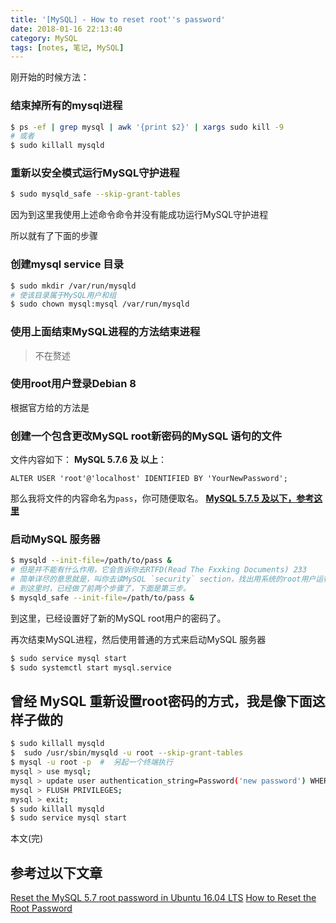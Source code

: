 ```yaml
---
title: '[MySQL] - How to reset root''s password'
date: 2018-01-16 22:13:40
category: MySQL
tags: [notes, 笔记, MySQL]
---
```

刚开始的时候方法：

### 结束掉所有的mysql进程
```bash
$ ps -ef | grep mysql | awk '{print $2}' | xargs sudo kill -9
# 或者
$ sudo killall mysqld
```
### 重新以安全模式运行MySQL守护进程
```bash
$ sudo mysqld_safe --skip-grant-tables
```
因为到这里我使用上述命令命令并没有能成功运行MySQL守护进程

所以就有了下面的步骤
### 创建mysql service 目录
```bash
$ sudo mkdir /var/run/mysqld
# 使该目录属于MySQL用户和组
$ sudo chown mysql:mysql /var/run/mysqld
```
### 使用上面结束MySQL进程的方法结束进程
> 不在赘述

### 使用root用户登录Debian 8
根据官方给的方法是
### 创建一个包含更改MySQL root新密码的MySQL 语句的文件
文件内容如下：
**MySQL 5.7.6 及 以上**：
```mysql
ALTER USER 'root'@'localhost' IDENTIFIED BY 'YourNewPassword';
```
那么我将文件的内容命名为`pass`，你可随便取名。
**[MySQL 5.7.5 及以下，参考这里](https://dev.mysql.com/doc/refman/5.7/en/resetting-permissions.html)**
### 启动MySQL 服务器
```bash
$ mysqld --init-file=/path/to/pass &
# 但是并不能有什么作用，它会告诉你去RTFD(Read The Fxxking Documents) 233
# 简单详尽的意思就是，叫你去读MySQL `security` section，找出用系统的root用户运行`mysqld`的步骤。
# 到这里时，已经做了前两个步骤了，下面是第三步。
$ mysqld_safe --init-file=/path/to/pass &
```
到这里，已经设置好了新的MySQL root用户的密码了。

再次结束MySQL进程，然后使用普通的方式来启动MySQL 服务器
```bash
$ sudo service mysql start
$ sudo systemctl start mysql.service
```

## 曾经 MySQL 重新设置root密码的方式，我是像下面这样子做的
```bash
$ sudo killall mysqld
$  sudo /usr/sbin/mysqld -u root --skip-grant-tables
$ mysql -u root -p  #  另起一个终端执行
mysql > use mysql;
mysql > update user authentication_string=Password('new password') WHERE user='root';
mysql > FLUSH PRIVILEGES;
mysql > exit;
$ sudo killall mysqld
$ sudo service mysql start
```

本文(完)

## 参考过以下文章
[Reset the MySQL 5.7 root password in Ubuntu 16.04 LTS](https://coderwall.com/p/j9btlg/reset-the-mysql-5-7-root-password-in-ubuntu-16-04-lts)
[How to Reset the Root Password](https://dev.mysql.com/doc/refman/5.7/en/resetting-permissions.html)






